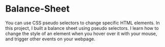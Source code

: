 # Balance-Sheet
You can use CSS pseudo selectors to change specific HTML elements.  In this project, I built a balance sheet using pseudo selectors. I learn how to change the style of an element when you hover over it with your mouse, and trigger other events on your webpage.
